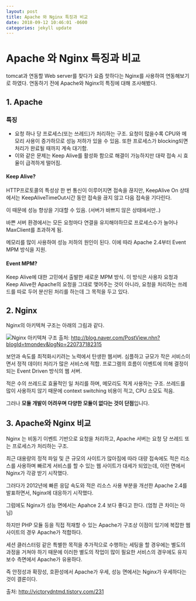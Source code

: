 ```yaml
---
layout: post
title: Apache 와 Nginx 특징과 비교
date: 2018-09-12 10:46:01 -0600
categories: jekyll update
---
```


# Apache 와 Nginx 특징과 비교

tomcat과 연동할 Web server를 찾다가 요즘 핫하다는 Nginx를 사용하여 연동해보기로 하였다. 연동하기 전에 Apache와 Nginx의 특징에 대해 조사해봤다.

## 1. Apache

### 특징
- 요청 하나 당 프로세스(또는 쓰레드)가 처리하는 구조. 요청이 많을수록 CPU와 메모리 사용이 증가하므로 성능 저하가 있을 수 있음. 또한 프로세스가 blocking되면 처리가 완료될 때까지 계속 대기함.
- 이와 같은 문제는 Keep Alive를 활성화 함으로 해결이 가능하지만 대략 접속 시 효율이 급격하게 떨어짐.

#### Keep Alive?
HTTP프로토콜의 특성상 한 번 통신이 이루어지면 접속을 끊지만, KeepAlive On 상태에서는 KeepAliveTimeOut시간 동안 접속을 끊지 않고 다음 접속을 기다린다.

이 때문에 성능 향상을 기대할 수 있음. (서버가 바쁘지 않은 상태에서만..)

바쁜 서버 환경에서는 모든 요청마다 연결을 유지해야하므로 프로세스수가 늘어나 MaxClient를 초과하게 됨. 

메모리를 많이 사용하여 성능 저하의 원인이 된다. 이에 따라 Apache 2.4부터 Event MPM 방식을 지원.

#### Event MPM?
Keep Alive에 대한 고민에서 출발한 새로운 MPM 방식. 이 방식은 사용자 요청과 Keep Alive한 Apache의 요청을 그대로 맺어주는 것이 아니라, 요청을 처리하는 쓰레드를 따로 두어 분산된 처리를 하는데 그 목적을 두고 있다.

## 2. Nginx

Nginx의 아키텍쳐 구조는 아래의 그림과 같다.

![Nginx 아키텍쳐 구조](https://bstar170.github.io/images/Nginx%20architecture.png)
출처: http://blog.naver.com/PostView.nhn?blogId=tmondev&logNo=220737182315


보안과 속도를 최적화시키려는 노력에서 탄생한 웹서버. 심플하고 규모가 작은 서비스이면서 정적 데이터 처리가 많은 서비스에 적합. 프로그램의 흐름이 이벤트에 의해 결정이 되는 Event Driven 방식의 웹 서버.

적은 수의 쓰레드로 효율적인 일 처리를 하며, 메모리도 적게 사용하는 구조. 쓰레드를 많이 사용하지 않기 때문에 context switching 비용이 적고, CPU 소모도 적음.

그러나 **모듈 개발이 어려우며 다양한 모듈이 없다는 것이 단점**입니다.

## 3. Apache와 Nginx 비교

Nginx 는 비동기 이벤트 기반으로 요청을 처리하고, Apache 서버는 요청 당 쓰레드 또는 프로세스가 처리하는 구조.  

최근 대용량의 정적 파일 및 큰 규모의 사이트가 많아짐에 따라 대량 접속에도 적은 리소스를 사용하며 빠르게 서비스를 할 수 있는 웹 사이트가 대세가 되었는데, 이런 면에서 Nginx가 각광 받기 시작했다.

그러다가 2012년에 빠른 응답 속도와 적은 리소스 사용 부분을 개선한 Apache 2.4를 발표하면서, Nginx에 대응하기 시작했다.

그럼에도 Nginx가 성능 면에서는 Apahce 2.4 보다 좋다고 한다. (엄청 큰 차이는 아님)

하지만 PHP 모듈 등을 직접 적재할 수 있는 Apache가 구조상 이점이 있기에 복잡한 웹 사이트의 경우 Apache가 적합하다.

세션 클러스터링 같은 특별한 목적을 추가적으로 수행하는 세팅을 할 경우에는 별도의 과정을 거쳐야 하기 때문에 이러한 별도의 작업이 많이 필요한 서비스의 경우에도 유지 보수 측면에서 Apache가 유용하다.

즉 안정성과 확장성, 호환성에서 Apache가 우세, 성능 면에서는 Nginx가 우세하다는 것이 결론이다.

출처: http://victorydntmd.tistory.com/231
